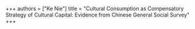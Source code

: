 +++
authors = ["Ke Nie"]
title = "Cultural Consumption as Compensatory Strategy of Cultural Capital: Evidence from Chinese General Social Survey"
+++
